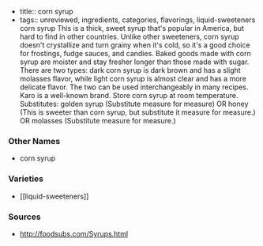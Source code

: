 - title:: corn syrup
- tags:: unreviewed, ingredients, categories, flavorings, liquid-sweeteners
corn syrup This is a thick, sweet syrup that's popular in America, but hard to find in other countries. Unlike other sweeteners, corn syrup doesn't crystallize and turn grainy when it's cold, so it's a good choice for frostings, fudge sauces, and candies. Baked goods made with corn syrup are moister and stay fresher longer than those made with sugar. There are two types: dark corn syrup is dark brown and has a slight molasses flavor, while light corn syrup is almost clear and has a more delicate flavor. The two can be used interchangeably in many recipes. Karo is a well-known brand. Store corn syrup at room temperature. Substitutes: golden syrup (Substitute measure for measure) OR honey (This is sweeter than corn syrup, but substitute it measure for measure.) OR molasses (Substitute measure for measure.)

### Other Names

* corn syrup

### Varieties

* [[liquid-sweeteners]]

### Sources
* http://foodsubs.com/Syrups.html
